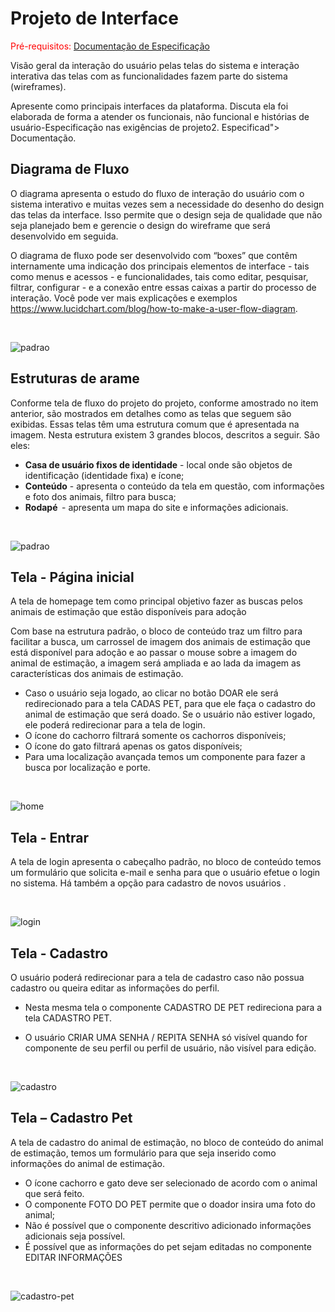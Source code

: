 #  Projeto de Interface

<span style="color:red">Pré-requisitos: <a href="2-Especificação do Projeto.md"> Documentação de Especificação</a></span>

Visão geral da interação do usuário pelas telas do sistema e interação interativa das telas com as funcionalidades fazem parte do sistema (wireframes).

Apresente como principais interfaces da plataforma. Discuta ela foi elaborada de forma a atender os funcionais, não funcional e histórias de usuário-Especificação nas exigências de projeto2. Especificad"> Documentação.

##  Diagrama de Fluxo

O diagrama apresenta o estudo do fluxo de interação do usuário com o sistema interativo e muitas vezes sem a necessidade do desenho do design das telas da interface. Isso permite que o design seja de qualidade que não seja planejado bem e gerencie o design do wireframe que será desenvolvido em seguida.

O diagrama de fluxo pode ser desenvolvido com “boxes” que contêm internamente uma indicação dos principais elementos de interface - tais como menus e acessos - e funcionalidades, tais como editar, pesquisar, filtrar, configurar - e a conexão entre essas caixas a partir do processo de interação. Você pode ver mais explicações e exemplos https://www.lucidchart.com/blog/how-to-make-a-user-flow-diagram.



<br/>

![ padrao ](https://github.com/ICEI-PUC-Minas-PMV-ADS/Adote-pet/blob/main/docs/img/fluxo.png)



##  Estruturas de arame

Conforme tela de fluxo do projeto do projeto, conforme amostrado no item anterior, são mostrados em detalhes como as telas que seguem são exibidas. Essas telas têm uma estrutura comum que é apresentada na imagem. Nesta estrutura existem 3 grandes blocos, descritos a seguir. São eles:

-  **Casa de usuário fixos de identidade** - local onde são objetos de identificação (identidade fixa) e ícone;  
-  **Conteúdo** - apresenta o conteúdo da tela em questão, com informações e foto dos animais, filtro para busca;  
-  **Rodapé**  - apresenta um mapa do site e informações adicionais.


<br/>

![ padrao ](https://github.com/ICEI-PUC-Minas-PMV-ADS/Adote-pet/blob/main/docs/img/tela-padrao.png)



##  Tela - Página inicial   

A tela de homepage tem como principal objetivo fazer as buscas pelos animais de estimação que estão disponíveis para adoção

Com base na estrutura padrão, o bloco de conteúdo traz um filtro para facilitar a busca, um carrossel de imagem dos animais de estimação que está disponível para adoção e ao passar o mouse sobre a imagem do animal de estimação, a imagem será ampliada e ao lada da imagem as características dos animais de estimação.  

- Caso o usuário seja logado, ao clicar no botão DOAR ele será redirecionado para a tela CADAS PET, para que ele faça o cadastro do animal de estimação que será doado. Se o usuário não estiver logado, ele poderá redirecionar para a tela de login.
- O ícone do cachorro filtrará somente os cachorros disponíveis;
- O ícone do gato filtrará apenas os gatos disponíveis;
- Para uma localização avançada temos um componente para fazer a busca por localização e porte.  

<br/>

![ home ](https://github.com/ICEI-PUC-Minas-PMV-ADS/Adote-pet/blob/main/docs/img/home-tela.png)



##  Tela - Entrar

A tela de login apresenta o cabeçalho padrão, no bloco de conteúdo temos um formulário que solicita e-mail e senha para que o usuário efetue o login no sistema. Há também a opção para cadastro de novos usuários .

<br/>

![ login ](https://github.com/ICEI-PUC-Minas-PMV-ADS/Adote-pet/blob/main/docs/img/login.png)


##  Tela - Cadastro

O usuário poderá redirecionar para a tela de cadastro caso não possua cadastro ou queira editar as informações do perfil.  

- Nesta mesma tela o componente CADASTRO DE PET redireciona para a tela CADASTRO PET.  

- O usuário CRIAR UMA SENHA / REPITA SENHA só visível quando for componente de seu perfil ou perfil de usuário, não visível para edição.   

  <br/>

![ cadastro ](https://github.com/ICEI-PUC-Minas-PMV-ADS/Adote-pet/blob/main/docs/img/cadastro-tela.png)


##  Tela – Cadastro Pet

A tela de cadastro do animal de estimação, no bloco de conteúdo do animal de estimação, temos um formulário para que seja inserido como informações do animal de estimação.

- O ícone cachorro e gato deve ser selecionado de acordo com o animal que será feito.
- O componente FOTO DO PET permite que o doador insira uma foto do animal;
- Não é possível que o componente descritivo adicionado informações adicionais seja possível.
- É possível que as informações do pet sejam editadas no componente EDITAR INFORMAÇÕES

<br/>

![ cadastro-pet ](https://github.com/ICEI-PUC-Minas-PMV-ADS/Adote-pet/blob/main/docs/img/tela-cad-pet.png)
